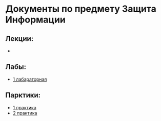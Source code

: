 # Документы по предмету Защита Информации

## Лекции:
 - 
 
## Лабы:
 - [1 лабараторная](https://github.com/KrimsN/IS/blob/master/labs/1lab/1lab_IS.ipynb)

## Парктики:
 - [1 практика](1_pract.md)
 - [2 практика](2_pract.md)